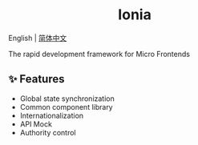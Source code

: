<h1 align="center">Ionia</h1>

English | [简体中文](./README-zh_CN.md)

The rapid development framework for Micro Frontends

## ✨ Features

- Global state synchronization
- Common component library
- Internationalization
- API Mock
- Authority control
